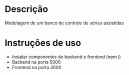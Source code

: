 # Descrição
Modelagem de um banco de controle de séries assistidas

# Instruções de uso

- Instalar componentes do backend e frontend (npm i)
- Backend na porta 5000
- Frontend na porta 3000